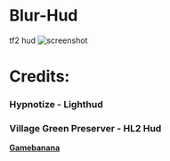 # Blur-Hud
tf2 hud
![screenshot](https://i.imgur.com/78d1Vcx.jpeg)
 # Credits:
  ### Hypnotize - Lighthud
  ### Village Green Preserver - HL2 Hud
 **[Gamebanana](https://gamebanana.com/mods/502726)**
